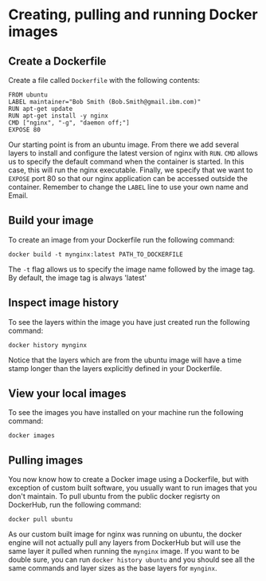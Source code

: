 # Creating, pulling and running Docker images

## Create a Dockerfile

Create a file called `Dockerfile` with the following contents:

```
FROM ubuntu
LABEL maintainer="Bob Smith (Bob.Smith@gmail.ibm.com)"
RUN apt-get update
RUN apt-get install -y nginx
CMD ["nginx", "-g", "daemon off;"]
EXPOSE 80
```

Our starting point is from an ubuntu image. From there we add several layers to install and configure the latest version of nginx with `RUN`. `CMD` allows us to specify the default command when the container is started. In this case, this will run the nginx executable. Finally, we specify that we want to `EXPOSE` port 80 so that our nginx application can be accessed outside the container. Remember to change the `LABEL` line to use your own name and Email.

## Build your image

To create an image from your Dockerfile run the following command:

`docker build -t mynginx:latest PATH_TO_DOCKERFILE`

The `-t` flag allows us to specify the image name followed by the image tag. By default, the image tag is always 'latest'

## Inspect image history

To see the layers within the image you have just created run the following command:

`docker history mynginx`

Notice that the layers which are from the ubuntu image will have a time stamp longer than the layers explicitly defined in your Dockerfile.

## View your local images

To see the images you have installed on your machine run the following command:

`docker images`

## Pulling images

You now know how to create a Docker image using a Dockerfile, but with exception of custom built software, you usually want to run images that you don't maintain. To pull ubuntu from the public docker regisrty on DockerHub, run the following command:

`docker pull ubuntu`

As our custom built image for nginx was running on ubuntu, the docker engine will not actually pull any layers from DockerHub but will use the same layer it pulled when running the `mynginx` image. If you want to be double sure, you can run `docker history ubuntu` and you should see all the same commands and layer sizes as the base layers for `mynginx`.
